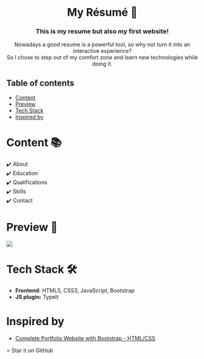 <h1 align="center"> My Résumé 📍 </h1> 

<h3 align="center"> This is my resume but also my first website! </h3>
<p align="center">
Nowadays a good resume is a powerful tool, so why not turn it into an interactive experience? </br>
So I chose to step out of my comfort zone and learn new technologies while doing it.
</p>

## Table of contents

- [Content](#Content)
- [Preview](#Preview)
- [Tech Stack](#Tech-Stack)
- [Inspired by](#Inspired-by)


# Content 📚

✔️ About\
✔️ Education\
✔️ Qualifications\
✔️ Skills\
✔️ Contact

# Preview 👀

![](https://github.com/mr-p-oliveira/resumee/blob/main/preview/preview_g.gif?raw=true)

# Tech Stack 🛠️
- **Frontend:** HTML5, CSS3, JavaScript, Bootstrap 
- **JS plugin:** TypeIt

# Inspired by

- [Complete Portfolio Website with Bootstrap - HTML/CSS](https://www.youtube.com/watch?v=dgKSqz3it50&t=3198s)


 :star: Star it on GitHub 

